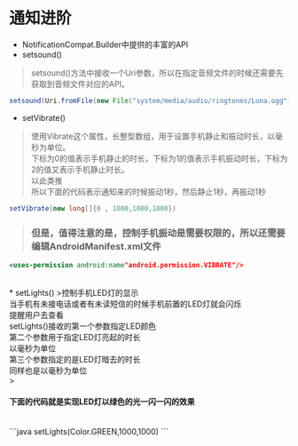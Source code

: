 # 通知进阶

* NotificationCompat.Builder中提供的丰富的API
 * setsound()
 >setsound()方法中接收一个Uri参数，所以在指定音频文件的时候还需要先获取到音频文件对应的API。<br/>
 ```java
 setsound(Uri.fromFile(new File("system/media/audio/ringtones/Luna.ogg")))
 ```

 * setVibrate()
 >使用Vibrate这个属性，长整型数组，用于设置手机静止和振动时长，以毫秒为单位。<br/>下标为0的值表示手机静止的时长，下标为1的值表示手机振动时长，下标为2的值又表示手机静止时长。<br/>以此类推<br/>所以下面的代码表示通知来的时候振动1秒，然后静止1秒，再振动1秒
 ```java
 setVibrate(new long[]{0 , 1000,1000,1000})
 ```
 ><h3>但是，值得注意的是，控制手机振动是需要权限的，所以还需要编辑AndroidManifest.xml文件</h3>
 ```xml
 <uses-permission android:name"android.permission.VIBRATE"/>
 ```
<br/>
 * setLights()
 >控制手机LED灯的显示<br/>当手机有未接电话或者有未读短信的时候手机前置的LED灯就会闪烁<br/>提醒用户去查看<br/>setLights()接收的第一个参数指定LED颜色<br/>第二个参数用于指定LED灯亮起的时长<br/>以毫秒为单位<br/>第三个参数指定的是LED灯暗去的时长<br/>同样也是以毫秒为单位<br/>
 ><h4>下面的代码就是实现LED灯以绿色的光一闪一闪的效果</h4><br/>
 ```java
 setLights(Color.GREEN,1000,1000)
 ```

